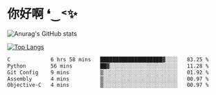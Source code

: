 # 你好啊 ❛‿˂✨

![Anurag's GitHub stats](https://github-readme-stats.vercel.app/api?username=ZombieFly&count_private=true&show_icons=true)

[![Top Langs](https://github-readme-stats.vercel.app/api/top-langs/?username=ZombieFly&layout=compact&count_private=true&hide=Ruby,makefile)](https://github.com/anuraghazra/github-readme-stats)

<!--START_SECTION:waka-->

```txt
C             6 hrs 58 mins   ████████████████████▓░░░░   83.25 %
Python        56 mins         ██▓░░░░░░░░░░░░░░░░░░░░░░   11.28 %
Git Config    9 mins          ▒░░░░░░░░░░░░░░░░░░░░░░░░   01.92 %
Assembly      4 mins          ▒░░░░░░░░░░░░░░░░░░░░░░░░   00.97 %
Objective-C   4 mins          ▒░░░░░░░░░░░░░░░░░░░░░░░░   00.97 %
```

<!--END_SECTION:waka-->
